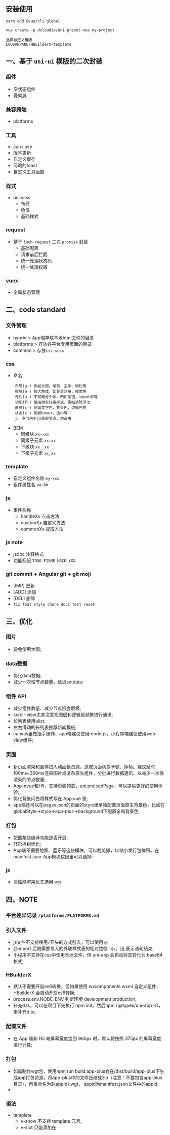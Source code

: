 ## 安装使用
```
yarn add @vue/cli global

vue create -p dcloudio/uni-preset-vue my-project

选择自定义模版
LOUSANPANG/HBuilderX-template
```

## 一、基于 `uni-ui` 模版的二次封装
### 组件
- 空状态组件
- 骨架屏
### 兼容跨端
- platforms
### 工具
- can i use
- 版本更新
- 自定义缓存
- 简略的toast
- 自定义工具函数
### 样式
- uni.scss 
	- 布局
	- 色值
	- 基础样式
### request
- 基于 `luch-request` 二次 `promise` 封装
	* 基础配置
	* 请求前后拦截
	* 统一处理状态码
	* 统一处理权限
### vuex
- 全局状态管理




## 二、code standard
### 文件管理
- hybrid > App端存放本地html文件的目录
- platforms > 存放各平台专用页面的目录
- common > 存放`css scss`

### css
- 命名
```
	布局(g-) 例如头部，尾部，主体，侧栏等
	模块(m-) 较大整体，如登录注册，搜索等
	元件(u-) 不可再分个体，例如按钮，input框等
	功能(f-) 使用频率较高样式，例如清除浮动
	皮肤(s-) 例如文字色，背景色，边框色等
	状态(z-) 例如hover，选中等
	j- 专门用于js获取节点，勿占用
```
- BEM
	* 同级块 `xx--xx`
	* 同级子元素 `xx-xx`
	* 下级块 `xx__xx`
	* 下级子元素 `xx_xx`

### template
- 自定义组件名称 `my-xxx`
- 组件属性名 `aa-bb`

### js
- 事件名称
	* handleXx 点击方法
	* customXx 自定义方法
	* commonXx 提取方法

### js note
- jsdoc 注释格式
- 功能标记 `TODO FIXME HACK XXX`

### git commit + Angular git + git moji
- [IMP] 更新
- [ADD] 添加
- [DEL] 删除
- `fix feat style chore docs test reset`




## 三、优化
### 图片
- 避免使用大图;

### data数据
- 优化data数据;
- 减少一次性节点数量，延迟setdata;

### 组件 API
- 减少组件数量、减少节点嵌套层级;
- scroll-view尤其注意视图层和逻辑层频繁进行通讯;
- 长列表使用ulist;
- 左右滑动的长列表推荐新闻模板;
- canvas里做跟手操作，app端建议使用renderjs，小程序端建议使用web-view组件;

### 页面
- 新页面渲染和窗体进入动画抢资源，造成页面切换卡顿、掉帧。建议延时100ms~300ms渲染图片或复杂原生组件，分批进行数据通讯，以减少一次性渲染的节点数量;
- App-nvue和H5，支持页面预载，uni.preloadPage，可以提供更好的使用体验;
- 优化背景闪白将样式写在 App.vue 里;
- app端还可以在pages.json的页面的style里单独配置页面原生背景色，比如在globalStyle->style->app-plus->background下配置全局背景色;

### 打包
- 配置某些编译功能是否开启;
- 开启摇树优化;
- App端不需要地图、蓝牙等这些模块，可以裁剪掉，以缩小发行包体积。在 manifest.json-App模块权限里可以选择;

### js
- 高性能渲染优先选用 `wxs`




## 四、NOTE
### 平台差异记录 `/platforms/PLATFORMS.md`

### 引入文件
- js文件不支持使用`/`开头的方式引入，可以使用 `@`;
- @import 后跟需要导入的外联样式表的相对路径 `~@/`，用;表示语句结束;
- 小程序不支持在css中使用本地文件，但 uni-app 会自动将其转化为 base64 格式;

### HBuilderX
- 默认不需要开启es6转换，但如果使用 wxcomponents wxml 自定义组件，HBuilderX 会自动开启es6转换;
- process.env.NODE_ENV 判断环境 development production;
- 补充d.ts，可以在项目下先执行 npm init，然后npm i @types/uni-app -D，来补充d.ts;

### 配置文件
- 在 App 端和 H5 端屏幕宽度达到 960px 时，默认将按照 375px 的屏幕宽度进行计算;

### 打包
- 如需制作wgt包，使用npm run build:app-plus会在/dist/build/app-plus下生成app打包资源，将app-plus中的文件压缩成zip（注意：不要包含app-plus目录），再重命名为${appid}.wgt， appid为manifest.json文件中的appid;
- 

### 语法
- template
	* v-show 不支持 template 元素;
	* v-slot 只能添加在 <template> 上;
- js
	* 事件中访问原始的 DOM 事件，使用 $event 参数变量;
	* 禁止蒙版下的页面滚动使用 @touchmove.stop.prevent="moveHandle"，moveHandle 可以用来处理 touchmove 的事件，也可以是一个空函数;
	* $event 获取 event 对象。
- css
	* 不能使用 * 选择器;
	* 设计稿 1px / 设计稿基准宽度 = 框架样式 1rpx / 750rpx;



## 五、TODO
- 自定义授权设置
- 定位授权逻辑
- 登录授权逻辑
- 全局状态管理检测登录
- 自定义导航栏
